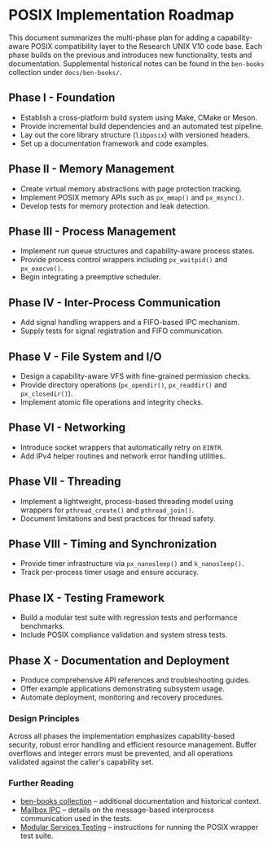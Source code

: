 # POSIX Implementation Roadmap

This document summarizes the multi-phase plan for adding a capability-aware POSIX compatibility layer to the Research UNIX V10 code base. Each phase builds on the previous and introduces new functionality, tests and documentation.  Supplemental historical notes can be found in the `ben-books` collection under `docs/ben-books/`.

## Phase I - Foundation
- Establish a cross-platform build system using Make, CMake or Meson.
- Provide incremental build dependencies and an automated test pipeline.
- Lay out the core library structure (`libposix`) with versioned headers.
- Set up a documentation framework and code examples.

## Phase II - Memory Management
- Create virtual memory abstractions with page protection tracking.
- Implement POSIX memory APIs such as `px_mmap()` and `px_msync()`.
- Develop tests for memory protection and leak detection.

## Phase III - Process Management
- Implement run queue structures and capability-aware process states.
- Provide process control wrappers including `px_waitpid()` and `px_execve()`.
- Begin integrating a preemptive scheduler.

## Phase IV - Inter-Process Communication
- Add signal handling wrappers and a FIFO-based IPC mechanism.
- Supply tests for signal registration and FIFO communication.

## Phase V - File System and I/O
- Design a capability-aware VFS with fine-grained permission checks.
- Provide directory operations (`px_opendir()`, `px_readdir()` and `px_closedir()`).
- Implement atomic file operations and integrity checks.

## Phase VI - Networking
- Introduce socket wrappers that automatically retry on `EINTR`.
- Add IPv4 helper routines and network error handling utilities.

## Phase VII - Threading
- Implement a lightweight, process-based threading model using wrappers for `pthread_create()` and `pthread_join()`.
- Document limitations and best practices for thread safety.

## Phase VIII - Timing and Synchronization
- Provide timer infrastructure via `px_nanosleep()` and `k_nanosleep()`.
- Track per-process timer usage and ensure accuracy.

## Phase IX - Testing Framework
- Build a modular test suite with regression tests and performance benchmarks.
- Include POSIX compliance validation and system stress tests.

## Phase X - Documentation and Deployment
- Produce comprehensive API references and troubleshooting guides.
- Offer example applications demonstrating subsystem usage.
- Automate deployment, monitoring and recovery procedures.

### Design Principles
Across all phases the implementation emphasizes capability-based security, robust error handling and efficient resource management. Buffer overflows and integer errors must be prevented, and all operations validated against the caller's capability set.

### Further Reading

- [ben-books collection](ben-books/) – additional documentation and historical context.
- [Mailbox IPC](IPC.md) – details on the message-based interprocess communication used in the tests.
- [Modular Services Testing](services/testing.md) – instructions for running the POSIX wrapper test suite.
